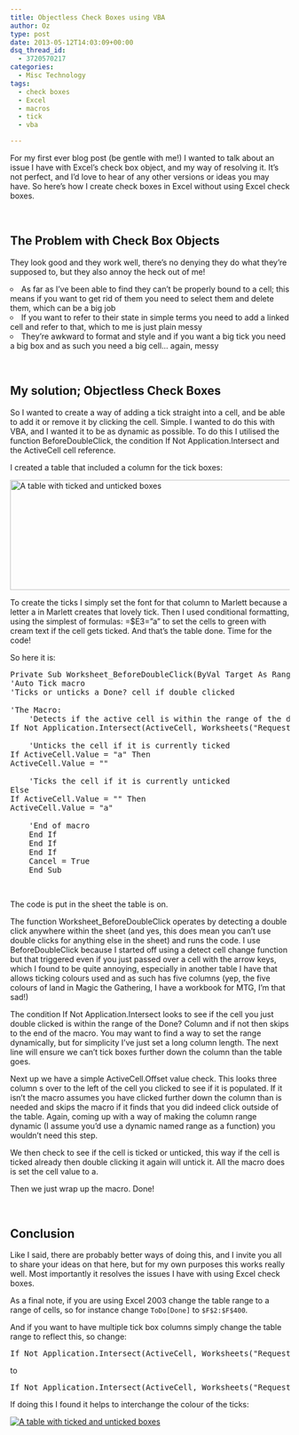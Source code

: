 ```yaml
---
title: Objectless Check Boxes using VBA
author: Oz
type: post
date: 2013-05-12T14:03:09+00:00
dsq_thread_id:
  - 3720570217
categories:
  - Misc Technology
tags:
  - check boxes
  - Excel
  - macros
  - tick
  - vba

---
```

For my first ever blog post (be gentle with me!) I wanted to talk about an issue I have with Excel’s check box object, and my way of resolving it. It’s not perfect, and I’d love to hear of any other versions or ideas you may have. So here&#8217;s how I create check boxes in Excel without using Excel check boxes.

&nbsp;

## The Problem with Check Box Objects

They look good and they work well, there’s no denying they do what they’re supposed to, but they also annoy the heck out of me!

<li style="list-style-type: circle;">
  As far as I’ve been able to find they can’t be properly bound to a cell; this means if you want to get rid of them you need to select them and delete them, which can be a big job
</li>
<li style="list-style-type: circle;">
  If you want to refer to their state in simple terms you need to add a linked cell and refer to that, which to me is just plain messy
</li>
<li style="list-style-type: circle;">
  They’re awkward to format and style and if you want a big tick you need a big box and as such you need a big cell… again, messy
</li>

&nbsp;

<span style="color: #99cc00;"><!--more--></span>

## My solution; Objectless Check Boxes

So I wanted to create a way of adding a tick straight into a cell, and be able to add it or remove it by clicking the cell. Simple. I wanted to do this with VBA, and I wanted it to be as dynamic as possible. To do this I utilised the function BeforeDoubleClick, the condition If Not Application.Intersect and the ActiveCell cell reference.

I created a table that included a column for the tick boxes:

[<img class="size-full wp-image-1061 aligncenter" title=" The table in action!" alt="A table with ticked and unticked boxes" src="http://res.cloudinary.com/lockedata/image/upload/v1499851103/Table-Image_zrre67_gbdy4v.png" width="525" height="198" />][1]

To create the ticks I simply set the font for that column to Marlett because a letter a in Marlett creates that lovely tick. Then I used conditional formatting, using the simplest of formulas: =$E3=”a” to set the cells to green with cream text if the cell gets ticked. And that’s the table done. Time for the code!

So here it is:

<pre lang="vb" line="1">Private Sub Worksheet_BeforeDoubleClick(ByVal Target As Range, Cancel As Boolean)
'Auto Tick macro
'Ticks or unticks a Done? cell if double clicked

'The Macro:
    'Detects if the active cell is within the range of the desired columns and only continues if it is
If Not Application.Intersect(ActiveCell, Worksheets("Requests").Range("RequestData[Done]")) Is Nothing Then

    'Unticks the cell if it is currently ticked
If ActiveCell.Value = "a" Then
ActiveCell.Value = ""

    'Ticks the cell if it is currently unticked
Else
If ActiveCell.Value = "" Then
ActiveCell.Value = "a"

    'End of macro
    End If
    End If
    End If
    Cancel = True
    End Sub</pre>

&nbsp;

The code is put in the sheet the table is on.

The function Worksheet_BeforeDoubleClick operates by detecting a double click anywhere within the sheet (and yes, this does mean you can’t use double clicks for anything else in the sheet) and runs the code. I use BeforeDoubleClick because I started off using a detect cell change function but that triggered even if you just passed over a cell with the arrow keys, which I found to be quite annoying, especially in another table I have that allows ticking colours used and as such has five columns (yep, the five colours of land in Magic the Gathering, I have a workbook for MTG, I’m that sad!)

The condition If Not Application.Intersect looks to see if the cell you just double clicked is within the range of the Done? Column and if not then skips to the end of the macro. You may want to find a way to set the range dynamically, but for simplicity I’ve just set a long column length. The next line will ensure we can’t tick boxes further down the column than the table goes.

Next up we have a simple ActiveCell.Offset value check. This looks three column s over to the left of the cell you clicked to see if it is populated. If it isn’t the macro assumes you have clicked further down the column than is needed and skips the macro if it finds that you did indeed click outside of the table. Again, coming up with a way of making the column range dynamic (I assume you’d use a dynamic named range as a function) you wouldn’t need this step.

We then check to see if the cell is ticked or unticked, this way if the cell is ticked already then double clicking it again will untick it. All the macro does is set the cell value to a.

Then we just wrap up the macro. Done!

&nbsp;

## Conclusion

Like I said, there are probably better ways of doing this, and I invite you all to share your ideas on that here, but for my own purposes this works really well. Most importantly it resolves the issues I have with using Excel check boxes.

As a final note, if you are using Excel 2003 change the table range to a range of cells, so for instance change `ToDo[Done]` to `$F$2:$F$400`.

And if you want to have multiple tick box columns simply change the table range to reflect this, so change:

<pre lang="vb" line="1">If Not Application.Intersect(ActiveCell, Worksheets("Requests").Range("RequestData[Done]")) Is Nothing Then</pre>

to

<pre lang="vb" line="1">If Not Application.Intersect(ActiveCell, Worksheets("Requests").Range("RequestData[Started]:RequestData[Done]")) Is Nothing Then</pre>

If doing this I found it helps to interchange the colour of the ticks:

[<img class="size-full wp-image-1061 aligncenter" title=" The table in action!" alt="A table with ticked and unticked boxes" src="http://res.cloudinary.com/lockedata/image/upload/v1499851103/Table-Image_zrre67_gbdy4v.png" />][1]

&nbsp;

&nbsp;

 [1]: http://res.cloudinary.com/lockedata/image/upload/v1499851103/Table-Image_zrre67_gbdy4v.png